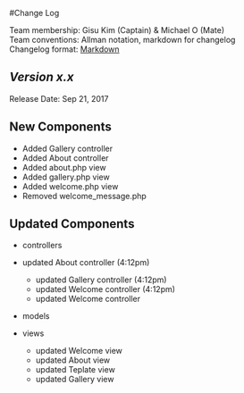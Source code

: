 #Change Log

Team membership:  Gisu Kim (Captain) & Michael O (Mate)  
Team conventions: Allman notation, markdown for changelog  
Changelog format: [Markdown](https://github.com/adam-p/markdown-here/wiki/Markdown-Cheatsheet) 

## *Version x.x*

Release Date: Sep 21, 2017

## New Components
- Added Gallery controller
- Added About controller
- Added about.php view
- Added gallery.php view
- Added welcome.php view
- Removed welcome_message.php


  
    
## Updated Components

-   controllers
- updated About controller (4:12pm)
    - updated Gallery controller (4:12pm)
    - updated Welcome controller (4:12pm)
    - updated Welcome controller 

   

-   models

   
-   views
    - updated Welcome view
    - updated About view
    - updated Teplate view
    - updated Gallery view

    

